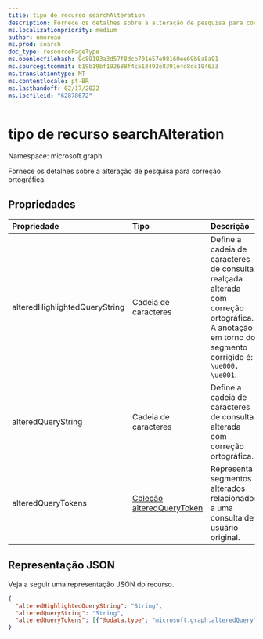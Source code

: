 ```yaml
---
title: tipo de recurso searchAlteration
description: Fornece os detalhes sobre a alteração de pesquisa para correção ortográfica.
ms.localizationpriority: medium
author: nmoreau
ms.prod: search
doc_type: resourcePageType
ms.openlocfilehash: 9c89193a3d57f8dcb701e57e98160ee69b8a8a91
ms.sourcegitcommit: b19b19bf192688f4c513492e8391e4d8dc104633
ms.translationtype: MT
ms.contentlocale: pt-BR
ms.lasthandoff: 02/17/2022
ms.locfileid: "62878672"
---
```

# <a name="searchalteration-resource-type"></a>tipo de recurso searchAlteration

Namespace: microsoft.graph

Fornece os detalhes sobre a alteração de pesquisa para correção ortográfica.

## <a name="properties"></a>Propriedades

| Propriedade     | Tipo        | Descrição |
|:-------------|:------------|:------------|
|alteredHighlightedQueryString|Cadeia de caracteres| Define a cadeia de caracteres de consulta realçada alterada com correção ortográfica. A anotação em torno do segmento corrigido é: `\ue000, \ue001`.|
|alteredQueryString|Cadeia de caracteres| Define a cadeia de caracteres de consulta alterada com correção ortográfica.|
|alteredQueryTokens|[Coleção alteredQueryToken](alteredquerytoken.md)| Representa segmentos alterados relacionados a uma consulta de usuário original.|

## <a name="json-representation"></a>Representação JSON

Veja a seguir uma representação JSON do recurso.

<!-- {
  "blockType": "resource",
  "optionalProperties": [

  ],
  "@odata.type": "microsoft.graph.searchAlteration",
  "baseType": null
}-->

```json
{
  "alteredHighlightedQueryString": "String",
  "alteredQueryString": "String",
  "alteredQueryTokens": [{"@odata.type": "microsoft.graph.alteredQueryToken"}]
}
```
